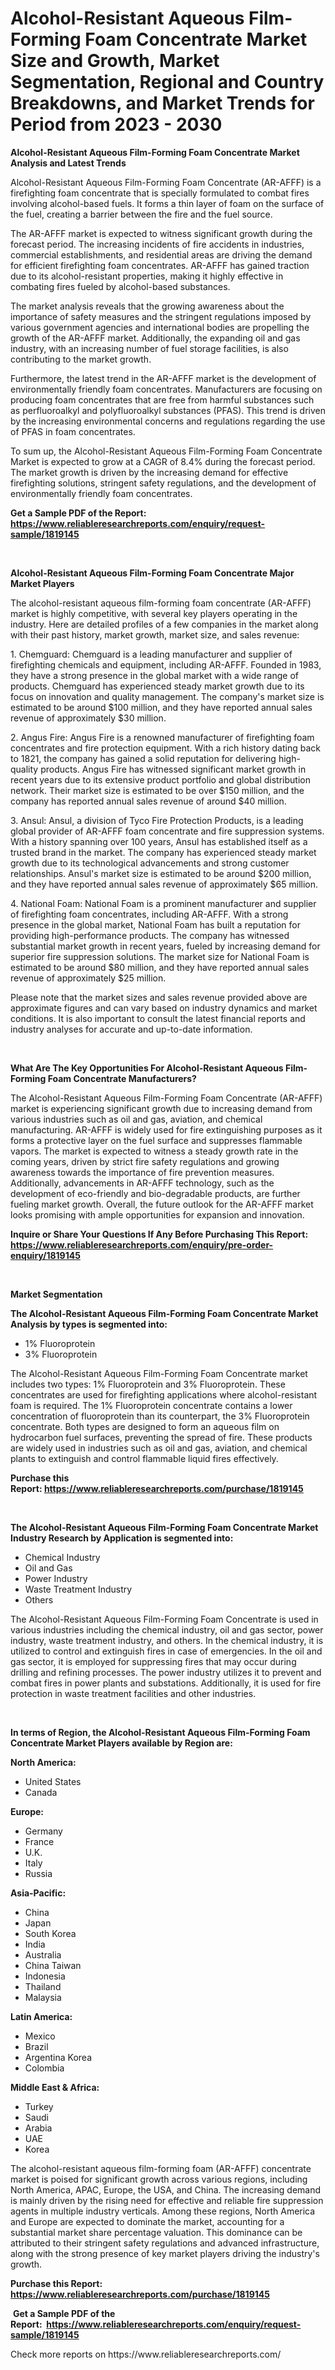 <p><h1>Alcohol-Resistant Aqueous Film-Forming Foam Concentrate Market Size and Growth, Market Segmentation, Regional and Country Breakdowns, and Market Trends for Period from 2023 -  2030</h1></p><p><strong>Alcohol-Resistant Aqueous Film-Forming Foam Concentrate Market Analysis and Latest Trends</strong></p>
<p><p>Alcohol-Resistant Aqueous Film-Forming Foam Concentrate (AR-AFFF) is a firefighting foam concentrate that is specially formulated to combat fires involving alcohol-based fuels. It forms a thin layer of foam on the surface of the fuel, creating a barrier between the fire and the fuel source.</p><p>The AR-AFFF market is expected to witness significant growth during the forecast period. The increasing incidents of fire accidents in industries, commercial establishments, and residential areas are driving the demand for efficient firefighting foam concentrates. AR-AFFF has gained traction due to its alcohol-resistant properties, making it highly effective in combating fires fueled by alcohol-based substances.</p><p>The market analysis reveals that the growing awareness about the importance of safety measures and the stringent regulations imposed by various government agencies and international bodies are propelling the growth of the AR-AFFF market. Additionally, the expanding oil and gas industry, with an increasing number of fuel storage facilities, is also contributing to the market growth.</p><p>Furthermore, the latest trend in the AR-AFFF market is the development of environmentally friendly foam concentrates. Manufacturers are focusing on producing foam concentrates that are free from harmful substances such as perfluoroalkyl and polyfluoroalkyl substances (PFAS). This trend is driven by the increasing environmental concerns and regulations regarding the use of PFAS in foam concentrates.</p><p>To sum up, the Alcohol-Resistant Aqueous Film-Forming Foam Concentrate Market is expected to grow at a CAGR of 8.4% during the forecast period. The market growth is driven by the increasing demand for effective firefighting solutions, stringent safety regulations, and the development of environmentally friendly foam concentrates.</p></p>
<p><strong>Get a Sample PDF of the Report:&nbsp; <a href="https://www.reliableresearchreports.com/enquiry/request-sample/1819145">https://www.reliableresearchreports.com/enquiry/request-sample/1819145</a></strong></p>
<p>&nbsp;</p>
<p><strong>Alcohol-Resistant Aqueous Film-Forming Foam Concentrate Major Market Players</strong></p>
<p><p>The alcohol-resistant aqueous film-forming foam concentrate (AR-AFFF) market is highly competitive, with several key players operating in the industry. Here are detailed profiles of a few companies in the market along with their past history, market growth, market size, and sales revenue:</p><p>1. Chemguard: Chemguard is a leading manufacturer and supplier of firefighting chemicals and equipment, including AR-AFFF. Founded in 1983, they have a strong presence in the global market with a wide range of products. Chemguard has experienced steady market growth due to its focus on innovation and quality management. The company's market size is estimated to be around $100 million, and they have reported annual sales revenue of approximately $30 million.</p><p>2. Angus Fire: Angus Fire is a renowned manufacturer of firefighting foam concentrates and fire protection equipment. With a rich history dating back to 1821, the company has gained a solid reputation for delivering high-quality products. Angus Fire has witnessed significant market growth in recent years due to its extensive product portfolio and global distribution network. Their market size is estimated to be over $150 million, and the company has reported annual sales revenue of around $40 million.</p><p>3. Ansul: Ansul, a division of Tyco Fire Protection Products, is a leading global provider of AR-AFFF foam concentrate and fire suppression systems. With a history spanning over 100 years, Ansul has established itself as a trusted brand in the market. The company has experienced steady market growth due to its technological advancements and strong customer relationships. Ansul's market size is estimated to be around $200 million, and they have reported annual sales revenue of approximately $65 million.</p><p>4. National Foam: National Foam is a prominent manufacturer and supplier of firefighting foam concentrates, including AR-AFFF. With a strong presence in the global market, National Foam has built a reputation for providing high-performance products. The company has witnessed substantial market growth in recent years, fueled by increasing demand for superior fire suppression solutions. The market size for National Foam is estimated to be around $80 million, and they have reported annual sales revenue of approximately $25 million.</p><p>Please note that the market sizes and sales revenue provided above are approximate figures and can vary based on industry dynamics and market conditions. It is also important to consult the latest financial reports and industry analyses for accurate and up-to-date information.</p></p>
<p>&nbsp;</p>
<p><strong>What Are The Key Opportunities For Alcohol-Resistant Aqueous Film-Forming Foam Concentrate Manufacturers?</strong></p>
<p><p>The Alcohol-Resistant Aqueous Film-Forming Foam Concentrate (AR-AFFF) market is experiencing significant growth due to increasing demand from various industries such as oil and gas, aviation, and chemical manufacturing. AR-AFFF is widely used for fire extinguishing purposes as it forms a protective layer on the fuel surface and suppresses flammable vapors. The market is expected to witness a steady growth rate in the coming years, driven by strict fire safety regulations and growing awareness towards the importance of fire prevention measures. Additionally, advancements in AR-AFFF technology, such as the development of eco-friendly and bio-degradable products, are further fueling market growth. Overall, the future outlook for the AR-AFFF market looks promising with ample opportunities for expansion and innovation.</p></p>
<p><strong>Inquire or Share Your Questions If Any Before Purchasing This Report: <a href="https://www.reliableresearchreports.com/enquiry/pre-order-enquiry/1819145">https://www.reliableresearchreports.com/enquiry/pre-order-enquiry/1819145</a></strong></p>
<p>&nbsp;</p>
<p><strong>Market Segmentation</strong></p>
<p><strong>The Alcohol-Resistant Aqueous Film-Forming Foam Concentrate Market Analysis by types is segmented into:</strong></p>
<p><ul><li>1% Fluoroprotein</li><li>3% Fluoroprotein</li></ul></p>
<p><p>The Alcohol-Resistant Aqueous Film-Forming Foam Concentrate market includes two types: 1% Fluoroprotein and 3% Fluoroprotein. These concentrates are used for firefighting applications where alcohol-resistant foam is required. The 1% Fluoroprotein concentrate contains a lower concentration of fluoroprotein than its counterpart, the 3% Fluoroprotein concentrate. Both types are designed to form an aqueous film on hydrocarbon fuel surfaces, preventing the spread of fire. These products are widely used in industries such as oil and gas, aviation, and chemical plants to extinguish and control flammable liquid fires effectively.</p></p>
<p><strong>Purchase this Report:&nbsp;<a href="https://www.reliableresearchreports.com/purchase/1819145">https://www.reliableresearchreports.com/purchase/1819145</a></strong></p>
<p>&nbsp;</p>
<p><strong>The Alcohol-Resistant Aqueous Film-Forming Foam Concentrate Market Industry Research by Application is segmented into:</strong></p>
<p><ul><li>Chemical Industry</li><li>Oil and Gas</li><li>Power Industry</li><li>Waste Treatment Industry</li><li>Others</li></ul></p>
<p><p>The Alcohol-Resistant Aqueous Film-Forming Foam Concentrate is used in various industries including the chemical industry, oil and gas sector, power industry, waste treatment industry, and others. In the chemical industry, it is utilized to control and extinguish fires in case of emergencies. In the oil and gas sector, it is employed for suppressing fires that may occur during drilling and refining processes. The power industry utilizes it to prevent and combat fires in power plants and substations. Additionally, it is used for fire protection in waste treatment facilities and other industries.</p></p>
<p>&nbsp;</p>
<p><strong>In terms of Region, the Alcohol-Resistant Aqueous Film-Forming Foam Concentrate Market Players available by Region are:</strong></p>
<p>
    <p> <strong> North America: </strong>
        <ul>
            <li>United States</li>
            <li>Canada</li>
        </ul>
        </p> 
    <p> <strong> Europe: </strong>
        <ul>
            <li>Germany</li>
            <li>France</li>
            <li>U.K.</li>
            <li>Italy</li>
            <li>Russia</li>
        </ul>
        </p> 
    <p> <strong> Asia-Pacific: </strong>
        <ul>
            <li>China</li>
            <li>Japan</li>
            <li>South Korea</li>
            <li>India</li>
            <li>Australia</li>
            <li>China Taiwan</li>
            <li>Indonesia</li>
            <li>Thailand</li>
            <li>Malaysia</li>
        </ul>
        </p> 
    <p> <strong> Latin America: </strong>
        <ul>
            <li>Mexico</li>
            <li>Brazil</li>
            <li>Argentina Korea</li>
            <li>Colombia</li>
        </ul>
        </p> 
    <p> <strong> Middle East & Africa: </strong>
        <ul>
            <li>Turkey</li>
            <li>Saudi</li>
            <li>Arabia</li>
            <li>UAE</li>
            <li>Korea</li>
        </ul>
    </p>
    </p>
<p><p>The alcohol-resistant aqueous film-forming foam (AR-AFFF) concentrate market is poised for significant growth across various regions, including North America, APAC, Europe, the USA, and China. The increasing demand is mainly driven by the rising need for effective and reliable fire suppression agents in multiple industry verticals. Among these regions, North America and Europe are expected to dominate the market, accounting for a substantial market share percentage valuation. This dominance can be attributed to their stringent safety regulations and advanced infrastructure, along with the strong presence of key market players driving the industry's growth.</p></p>
<p><strong>Purchase this Report: <a href="https://www.reliableresearchreports.com/purchase/1819145">https://www.reliableresearchreports.com/purchase/1819145</a></strong></p>
<p>&nbsp;<strong>Get a Sample PDF of the Report:&nbsp;&nbsp;<a href="https://www.reliableresearchreports.com/enquiry/request-sample/1819145">https://www.reliableresearchreports.com/enquiry/request-sample/1819145</a></strong></p>
<p><strong></strong></p>
<p>Check more reports on https://www.reliableresearchreports.com/</p>